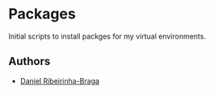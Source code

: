 # Packages

Initial scripts to install packges for my virtual environments.

## Authors

- [Daniel Ribeirinha-Braga](https://github.com/DBragz)
